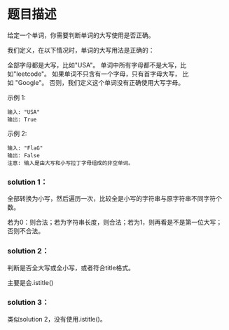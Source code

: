 # 题目描述
给定一个单词，你需要判断单词的大写使用是否正确。

我们定义，在以下情况时，单词的大写用法是正确的：

全部字母都是大写，比如"USA"。
单词中所有字母都不是大写，比如"leetcode"。
如果单词不只含有一个字母，只有首字母大写， 比如 "Google"。
否则，我们定义这个单词没有正确使用大写字母。

示例 1:
    
    输入: "USA"
    输出: True
示例 2:
    
    输入: "FlaG"
    输出: False
    注意: 输入是由大写和小写拉丁字母组成的非空单词。


### solution 1：
全部转换为小写，然后遍历一次，比较全是小写的字符串与原字符串不同字符个数。

若为0：则合法；若为字符串长度，则合法；若为1，则再看是不是第一位大写；否则不合法。

### solution 2：
判断是否全大写或全小写，或者符合title格式。

主要是会.istitle()

### solution 3：
类似solution 2，没有使用.istitle()。


